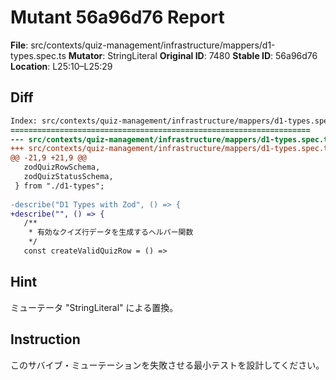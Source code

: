 # Mutant 56a96d76 Report

**File**: src/contexts/quiz-management/infrastructure/mappers/d1-types.spec.ts
**Mutator**: StringLiteral
**Original ID**: 7480
**Stable ID**: 56a96d76
**Location**: L25:10–L25:29

## Diff

```diff
Index: src/contexts/quiz-management/infrastructure/mappers/d1-types.spec.ts
===================================================================
--- src/contexts/quiz-management/infrastructure/mappers/d1-types.spec.ts	original
+++ src/contexts/quiz-management/infrastructure/mappers/d1-types.spec.ts	mutated #7480
@@ -21,9 +21,9 @@
   zodQuizRowSchema,
   zodQuizStatusSchema,
 } from "./d1-types";
 
-describe("D1 Types with Zod", () => {
+describe("", () => {
   /**
    * 有効なクイズ行データを生成するヘルパー関数
    */
   const createValidQuizRow = () =>
```

## Hint

ミューテータ "StringLiteral" による置換。

## Instruction

このサバイブ・ミューテーションを失敗させる最小テストを設計してください。
